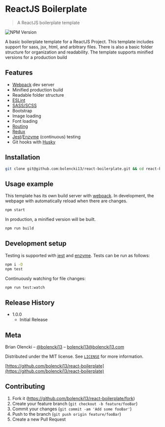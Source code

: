 # ReactJS Boilerplate
> A ReactJS boilerplate template

![NPM Version][npm-image]

A basic boilerplate template for a ReactJS Project. This template includes support for sass, jsx, html, and arbitrary files. There is also a basic folder structure for organization and readability. The template supports minified versions for a production build

## Features

* [Webpack](https://webpack.js.org/) dev server
* Minified production build
* Readable folder structure
* [ESLint](https://eslint.org/)
* [SASS/SCSS](https://sass-lang.com/)
* Bootstrap
* Image loading
* Font loading
* [Routing](https://github.com/ReactTraining/react-router)
* [Redux](https://github.com/reduxjs/redux)
* [Jest](https://facebook.github.io/jest/docs/en/tutorial-react.html)/[Enzyme](https://github.com/airbnb/enzyme) (continuous) testing
* Git hooks with [Husky](https://github.com/typicode/husky)

## Installation

```sh
git clone git@github.com:bolencki13/react-boilerplate.git && cd react-boilerplate && rm -rf .git && git init; npm i -D
```

## Usage example

This template has its own build server with [webpack](https://webpack.js.org/). In development, the webpage with automatically reload when there are changes.

```sh
npm start
```

In production, a minified version will be built.

```sh
npm run build
```


## Development setup

Testing is supported with [jest](https://facebook.github.io/jest/docs/en/tutorial-react.html) and [enzyme](https://github.com/airbnb/enzyme). Tests can be run as follows:

```sh
npm i -D
npm test
```

Continuously watching for file changes:

```sh
npm run test:watch
```

## Release History

* 1.0.0
    * Initial Release

## Meta

Brian Olencki – [@bolencki13](https://twitter.com/bolencki13) – [bolencki13@bolencki13.com](mailto://bolencki13@bolencki13.com)

Distributed under the MIT license. See [``LICENSE``](LICENSE) for more information.

[https://github.com/bolencki13/react-boilerplate](https://github.com/bolencki13/react-boilerplate)

## Contributing

1. Fork it (<https://github.com/bolencki13/react-boilerplate/fork>)
2. Create your feature branch (`git checkout -b feature/fooBar`)
3. Commit your changes (`git commit -am 'Add some fooBar'`)
4. Push to the branch (`git push origin feature/fooBar`)
5. Create a new Pull Request

<!-- Markdown link & img dfn's -->
[npm-image]: https://img.shields.io/npm/v/datadog-metrics.svg?style=flat-square
